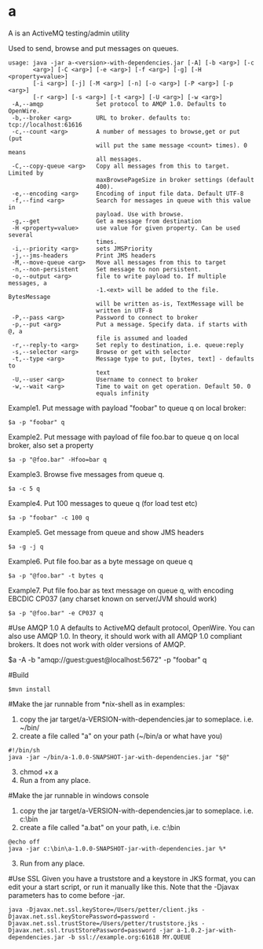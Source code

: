 a
=

A is an ActiveMQ testing/admin utility

Used to send, browse and put messages on queues.

```
usage: java -jar a-<version>-with-dependencies.jar [-A] [-b <arg>] [-c
       <arg>] [-C <arg>] [-e <arg>] [-f <arg>] [-g] [-H <property=value>]
       [-i <arg>] [-j] [-M <arg>] [-n] [-o <arg>] [-P <arg>] [-p <arg>]
       [-r <arg>] [-s <arg>] [-t <arg>] [-U <arg>] [-w <arg>]
 -A,--amqp               Set protocol to AMQP 1.0. Defaults to OpenWire.
 -b,--broker <arg>       URL to broker. defaults to: tcp://localhost:61616
 -c,--count <arg>        A number of messages to browse,get or put (put
                         will put the same message <count> times). 0 means
                         all messages.
 -C,--copy-queue <arg>   Copy all messages from this to target. Limited by
                         maxBrowsePageSize in broker settings (default
                         400).
 -e,--encoding <arg>     Encoding of input file data. Default UTF-8
 -f,--find <arg>         Search for messages in queue with this value in
                         payload. Use with browse.
 -g,--get                Get a message from destination
 -H <property=value>     use value for given property. Can be used several
                         times.
 -i,--priority <arg>     sets JMSPriority
 -j,--jms-headers        Print JMS headers
 -M,--move-queue <arg>   Move all messages from this to target
 -n,--non-persistent     Set message to non persistent.
 -o,--output <arg>       file to write payload to. If multiple messages, a
                         -1.<ext> will be added to the file. BytesMessage
                         will be written as-is, TextMessage will be
                         written in UTF-8
 -P,--pass <arg>         Password to connect to broker
 -p,--put <arg>          Put a message. Specify data. if starts with @, a
                         file is assumed and loaded
 -r,--reply-to <arg>     Set reply to destination, i.e. queue:reply
 -s,--selector <arg>     Browse or get with selector
 -t,--type <arg>         Message type to put, [bytes, text] - defaults to
                         text
 -U,--user <arg>         Username to connect to broker
 -w,--wait <arg>         Time to wait on get operation. Default 50. 0
                         equals infinity
```

Example1. Put message with payload "foobar" to queue q on local broker:
    
    $a -p "foobar" q

Example2. Put message with payload of file foo.bar to queue q on local broker, also set a property
    
    $a -p "@foo.bar" -Hfoo=bar q

Example3. Browse five messages from queue q.
 
    $a -c 5 q

Example4. Put 100 messages to queue q (for load test etc)

    $a -p "foobar" -c 100 q

Example5. Get message from queue and show JMS headers
    
    $a -g -j q

Example6. Put file foo.bar as a byte message on queue q
    
    $a -p "@foo.bar" -t bytes q

Example7. Put file foo.bar as text message on queue q, with encoding EBCDIC CP037 (any charset known on server/JVM should work)
    
    $a -p "@foo.bar" -e CP037 q


#Use AMQP 1.0
A defaults to ActiveMQ default protocol, OpenWire. You can also use AMQP 1.0.
In theory, it should work with all AMQP 1.0 compliant brokers. It does not work with older versions of AMQP.

$a -A -b "amqp://guest:guest@localhost:5672" -p "foobar" q

#Build

    $mvn install

#Make the jar runnable from *nix-shell as in examples:
1. copy the jar target/a-VERSION-with-dependencies.jar to someplace. i.e. ~/bin/
2. create a file called "a" on your path (~/bin/a or what have you)
```  
#!/bin/sh
java -jar ~/bin/a-1.0.0-SNAPSHOT-jar-with-dependencies.jar "$@"
```
3. chmod +x a
4. Run a from any place.

#Make the jar runnable in windows console
1. copy the jar target/a-VERSION-with-dependencies.jar to someplace. i.e. c:\bin
2. create a file called "a.bat" on your path, i.e. c:\bin
```
@echo off
java -jar c:\bin\a-1.0.0-SNAPSHOT-jar-with-dependencies.jar %*
```
3. Run from any place.


#Use SSL
Given you have a truststore and a keystore in JKS format, you can edit your a start script, or run it manually like this.
Note that the -Djavax parameters has to come before -jar. 
```
java -Djavax.net.ssl.keyStore=/Users/petter/client.jks -Djavax.net.ssl.keyStorePassword=password -Djavax.net.ssl.trustStore=/Users/petter/truststore.jks -Djavax.net.ssl.trustStorePassword=password -jar a-1.0.2-jar-with-dependencies.jar -b ssl://example.org:61618 MY.QUEUE 

```